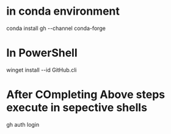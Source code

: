 # in conda environment
conda install gh --channel conda-forge
# In PowerShell 
winget install --id GitHub.cli
# After COmpleting Above steps execute in sepective shells
gh auth login
